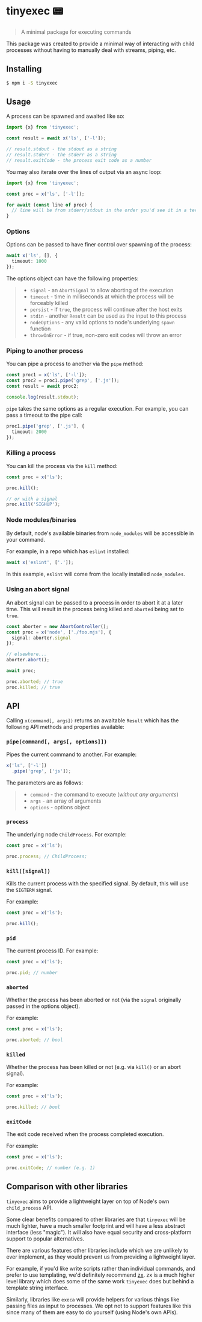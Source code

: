 # tinyexec 📟

> A minimal package for executing commands

This package was created to provide a minimal way of interacting with child
processes without having to manually deal with streams, piping, etc.

## Installing

```sh
$ npm i -S tinyexec
```

## Usage

A process can be spawned and awaited like so:

```ts
import {x} from 'tinyexec';

const result = await x('ls', ['-l']);

// result.stdout - the stdout as a string
// result.stderr - the stderr as a string
// result.exitCode - the process exit code as a number
```

You may also iterate over the lines of output via an async loop:

```ts
import {x} from 'tinyexec';

const proc = x('ls', ['-l']);

for await (const line of proc) {
  // line will be from stderr/stdout in the order you'd see it in a term
}
```

### Options

Options can be passed to have finer control over spawning of the process:

```ts
await x('ls', [], {
  timeout: 1000
});
```

The options object can have the following properties:

> - `signal` - an `AbortSignal` to allow aborting of the execution
> - `timeout` - time in milliseconds at which the process will be forceably killed
> - `persist` - if `true`, the process will continue after the host exits
> - `stdin` - another `Result` can be used as the input to this process
> - `nodeOptions` - any valid options to node's underlying `spawn` function
> - `throwOnError` - if true, non-zero exit codes will throw an error

### Piping to another process

You can pipe a process to another via the `pipe` method:

```ts
const proc1 = x('ls', ['-l']);
const proc2 = proc1.pipe('grep', ['.js']);
const result = await proc2;

console.log(result.stdout);
```

`pipe` takes the same options as a regular execution. For example, you can
pass a timeout to the pipe call:

```ts
proc1.pipe('grep', ['.js'], {
  timeout: 2000
});
```

### Killing a process

You can kill the process via the `kill` method:

```ts
const proc = x('ls');

proc.kill();

// or with a signal
proc.kill('SIGHUP');
```

### Node modules/binaries

By default, node's available binaries from `node_modules` will be accessible
in your command.

For example, in a repo which has `eslint` installed:

```ts
await x('eslint', ['.']);
```

In this example, `eslint` will come from the locally installed `node_modules`.

### Using an abort signal

An abort signal can be passed to a process in order to abort it at a later
time. This will result in the process being killed and `aborted` being set
to `true`.

```ts
const aborter = new AbortController();
const proc = x('node', ['./foo.mjs'], {
  signal: aborter.signal
});

// elsewhere...
aborter.abort();

await proc;

proc.aborted; // true
proc.killed; // true
```

## API

Calling `x(command[, args])` returns an awaitable `Result` which has the
following API methods and properties available:

### `pipe(command[, args[, options]])`

Pipes the current command to another. For example:

```ts
x('ls', ['-l'])
  .pipe('grep', ['js']);
```

The parameters are as follows:

> - `command` - the command to execute (_without any arguments_)
> - `args` - an array of arguments
> - `options` - options object

### `process`

The underlying node `ChildProcess`. For example:

```ts
const proc = x('ls');

proc.process; // ChildProcess;
```

### `kill([signal])`

Kills the current process with the specified signal. By default, this will
use the `SIGTERM` signal.

For example:

```ts
const proc = x('ls');

proc.kill();
```

### `pid`

The current process ID. For example:

```ts
const proc = x('ls');

proc.pid; // number
```

### `aborted`

Whether the process has been aborted or not (via the `signal` originally
passed in the options object).

For example:

```ts
const proc = x('ls');

proc.aborted; // bool
```

### `killed`

Whether the process has been killed or not (e.g. via `kill()` or an abort
signal).

For example:

```ts
const proc = x('ls');

proc.killed; // bool
```

### `exitCode`

The exit code received when the process completed execution.

For example:

```ts
const proc = x('ls');

proc.exitCode; // number (e.g. 1)
```

## Comparison with other libraries

`tinyexec` aims to provide a lightweight layer on top of Node's own
`child_process` API.

Some clear benefits compared to other libraries are that `tinyexec` will be much lighter, have a much
smaller footprint and will have a less abstract interface (less "magic"). It
will also have equal security and cross-platform support to popular
alternatives.

There are various features other libraries include which we are unlikely
to ever implement, as they would prevent us from providing a lightweight layer.

For example, if you'd like write scripts rather than individual commands, and
prefer to use templating, we'd definitely recommend
[zx](https://github.com/google/zx). zx is a much higher level library which
does some of the same work `tinyexec` does but behind a template string
interface.

Similarly, libraries like `execa` will provide helpers for various things
like passing files as input to processes. We opt not to support features like
this since many of them are easy to do yourself (using Node's own APIs).
